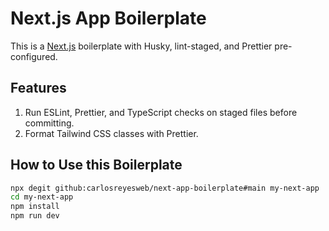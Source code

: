 # Next.js App Boilerplate

This is a [Next.js](https://nextjs.org/) boilerplate with Husky, lint-staged, and Prettier pre-configured.

## Features

1. Run ESLint, Prettier, and TypeScript checks on staged files before committing.
2. Format Tailwind CSS classes with Prettier.

## How to Use this Boilerplate

```bash
npx degit github:carlosreyesweb/next-app-boilerplate#main my-next-app
cd my-next-app
npm install
npm run dev
```
